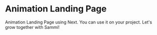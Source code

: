 <div align="left">
  
</div>

# Animation Landing Page
Animation Landing Page using Next. You can use it on your project. Let's grow together with Sammi!